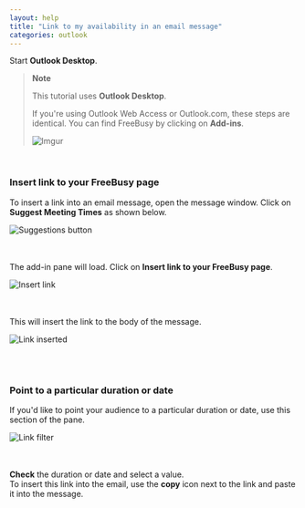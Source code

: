 ```yaml
---
layout: help
title: "Link to my availability in an email message"
categories: outlook
---
```


Start **Outlook Desktop**.
<br>

> **Note**
>
> This tutorial uses **Outlook Desktop**.
> 
> If you're using Outlook Web Access or Outlook.com, these steps are identical.
> You can find FreeBusy by clicking on **Add-ins**.
> 
> ![Imgur](http://i.imgur.com/bFdOANU.png)

<br>

### Insert link to your FreeBusy page

To insert a link into an email message, open the message window.
Click on **Suggest Meeting Times** as shown below.

![Suggestions button](http://i.imgur.com/sqlmlWy.png)

<br><br>
The add-in pane will load.
Click on **Insert link to your FreeBusy page**.

![Insert link](http://i.imgur.com/ZHYwsZl.png)

<br><br>
This will insert the link to the body of the message.

![Link inserted](http://i.imgur.com/DGaSctz.png)

<br><br>

### Point to a particular duration or date

If you'd like to point your audience to a particular duration or date, use this section of the pane.

![Link filter](http://i.imgur.com/vAQNlGf.png)

<br><br>
**Check** the duration or date and select a value.
<br>
To insert this link into the email, use the **copy** icon next to the link and paste it into the message.
